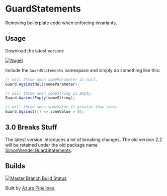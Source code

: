 # GuardStatements

Removing boilerplate code when enforcing invariants.

## Usage

Download the latest version:

[![Nuget][nuget-badge]][new-package]

Include the ```GuardStatements``` namespace and simply do something like this:

```csharp
// will throw when someParameter is null.
Guard.AgainstNull(someParameter);

// will throw when someString is empty.
Guard.AgainstEmpty(someString);

// will throw when someValue is greater than zero.
Guard.Against(() => someValue > 0);
```

## 3.0 Breaks Stuff

The latest version introduces a lot of breaking changes. The old version 2.2 will be retained under the old package name [SimonWendel.GuardStatements][old-package].

## Builds

[![Master Branch Build Status](https://dev.azure.com/simonwendel-public/builds/_apis/build/status/simonwendel.guard-statements?branchName=master)](https://dev.azure.com/simonwendel-public/builds/_build/latest?definitionId=7&branchName=master)

Built by [Azure Pipelines](https://dev.azure.com/simonwendel-public/builds/_build?definitionId=7&_a=summary).


[nuget-badge]: https://img.shields.io/nuget/v/guardstatements?logo=nuget
[new-package]: https://www.nuget.org/packages/GuardStatements/
[old-package]: https://www.nuget.org/packages/SimonWendel.GuardStatements/